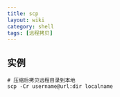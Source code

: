 ```yaml
---
title: scp
layout: wiki
category: shell
tags: [远程拷贝]
---
```


## 实例

~~~
# 压缩后拷贝远程目录到本地
scp -Cr username@url:dir localname
~~~
